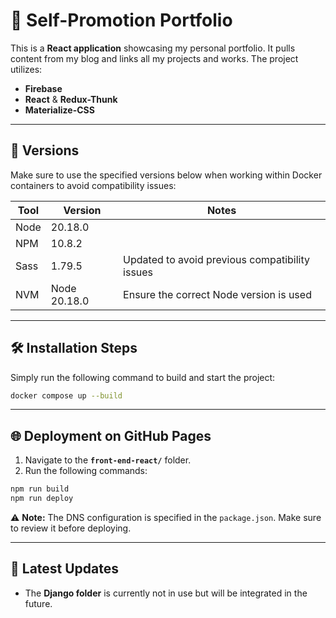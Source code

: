 
# 🎨 Self-Promotion Portfolio  
This is a **React application** showcasing my personal portfolio. It pulls content from my blog and links all my projects and works. The project utilizes:  

- **Firebase**  
- **React** & **Redux-Thunk**  
- **Materialize-CSS**  

---

## 🚀 Versions  
Make sure to use the specified versions below when working within Docker containers to avoid compatibility issues:  

| **Tool**        | **Version**    | **Notes**                                  |
|-----------------|----------------|--------------------------------------------|
| Node            | 20.18.0        |                                             |
| NPM             | 10.8.2         |                                             |
| Sass            | 1.79.5         | Updated to avoid previous compatibility issues |
| NVM             | Node 20.18.0   | Ensure the correct Node version is used    |

---

## 🛠 Installation Steps  
Simply run the following command to build and start the project:  
```bash
docker compose up --build
```

---

## 🌐 Deployment on GitHub Pages  
1. Navigate to the **`front-end-react/`** folder.  
2. Run the following commands:  

```bash
npm run build
npm run deploy
```

⚠️ **Note:** The DNS configuration is specified in the `package.json`. Make sure to review it before deploying.

---

## 📌 Latest Updates  
- The **Django folder** is currently not in use but will be integrated in the future.